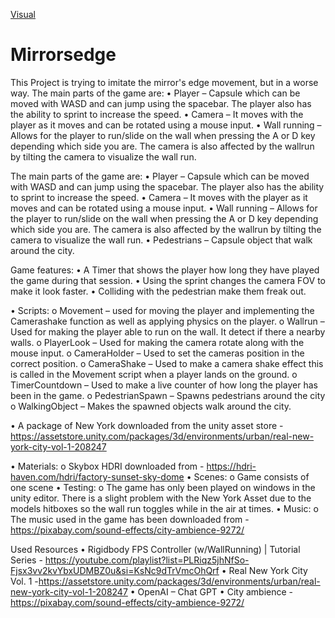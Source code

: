 [Visual](Cityscape.png)
# Mirrorsedge
This Project is trying to imitate the mirror's edge movement, but in a worse way.
The main parts of the game are:
•	Player – Capsule which can be moved with WASD and can jump using the spacebar. The player also has the ability to sprint to increase the speed.
•	Camera – It moves with the player as it moves and can be rotated using a mouse input.
•	Wall running – Allows for the player to run/slide on the wall when pressing the A or D key depending which side you are. The camera is also affected by the wallrun by tilting the camera to visualize the wall run.

The main parts of the game are:
•	Player – Capsule which can be moved with WASD and can jump using the spacebar. The player also has the ability to sprint to increase the speed.
•	Camera – It moves with the player as it moves and can be rotated using a mouse input.
•	Wall running – Allows for the player to run/slide on the wall when pressing the A or D key depending which side you are. The camera is also affected by the wallrun by tilting the camera to visualize the wall run.
•	Pedestrians – Capsule object that walk around the city.

Game features:
•	A Timer that shows the player how long they have played the game during that session.
•	Using the sprint changes the camera FOV to make it look faster.
•	Colliding with the pedestrian make them freak out.

•	Scripts:
o	Movement – used for moving the player and implementing the Camerashake function as well as applying physics on the player.
o	Wallrun – Used for making the player able to run on the wall. It detect if there a nearby walls.
o	PlayerLook – Used for making the camera rotate along with the mouse input.
o	CameraHolder – Used to set the cameras position in the correct position.
o	CameraShake – Used to make a camera shake effect this is called in the Movement script when a player lands on the ground.
o	TimerCountdown – Used to make a live counter of how long the player has been in the game.
o	PedestrianSpawn – Spawns pedestrians around the city
o	WalkingObject – Makes the spawned objects walk around the city.

  •	A package of New York downloaded from the unity asset store - https://assetstore.unity.com/packages/3d/environments/urban/real-new-york-city-vol-1-208247

•	Materials:
  o	Skybox HDRI downloaded from - https://hdri-haven.com/hdri/factory-sunset-sky-dome
•	Scenes:
  o	Game consists of one scene
•	Testing:
  o	The game has only been played on windows in the unity editor. There is a slight problem with the New York  Asset due to the models hitboxes so the wall run toggles while in the air at times.
•	Music:
  o	The music used in the game has been downloaded from - https://pixabay.com/sound-effects/city-ambience-9272/

Used Resources
•	Rigidbody FPS Controller (w/WallRunning) | Tutorial Series -  https://youtube.com/playlist?list=PLRiqz5jhNfSo-Fjsx3vv2kvYbxUDMBZ0u&si=KsNc9dTrVmcOhQrf
•	Real New York City Vol. 1 -https://assetstore.unity.com/packages/3d/environments/urban/real-new-york-city-vol-1-208247
•	OpenAI – Chat GPT
•	City ambience - https://pixabay.com/sound-effects/city-ambience-9272/
